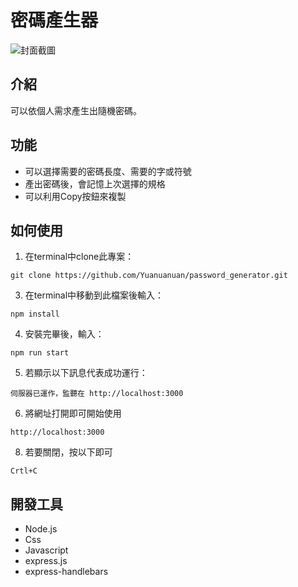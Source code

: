 # 密碼產生器
![封面截圖](/public/image/index.png)
## 介紹
可以依個人需求產生出隨機密碼。
## 功能
- 可以選擇需要的密碼長度、需要的字或符號
- 產出密碼後，會記憶上次選擇的規格
- 可以利用Copy按鈕來複製
## 如何使用
1. 在terminal中clone此專案：
```
git clone https://github.com/Yuanuanuan/password_generator.git
```
3. 在terminal中移動到此檔案後輸入：
```
npm install
```
4. 安裝完畢後，輸入：
```
npm run start
```
5. 若顯示以下訊息代表成功運行：
```
伺服器已運作，監聽在 http://localhost:3000
```
6. 將網址打開即可開始使用
```
http://localhost:3000
```
8. 若要關閉，按以下即可
```
Crtl+C
```
## 開發工具
- Node.js
- Css
- Javascript
- express.js
- express-handlebars
